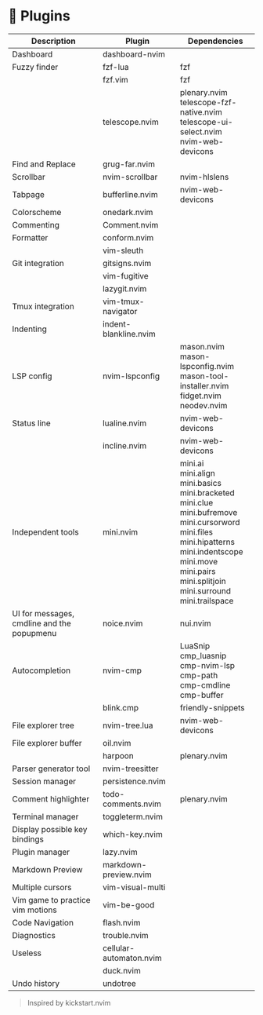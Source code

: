 # 🚀 Plugins

| Description                                | Plugin                  | Dependencies                                                                                                                                                                                                                                   |
|--------------------------------------------|-------------------------|------------------------------------------------------------------------------------------------------------------------------------------------------------------------------------------------------------------------------------------------|
| Dashboard                                  | dashboard-nvim          |                                                                                                                                                                                                                                                |
| Fuzzy finder                               | fzf-lua                 | fzf                                                                                                                                                                                                                                            |
|                                            | fzf.vim                 | fzf                                                                                                                                                                                                                                            |
|                                            | telescope.nvim          | plenary.nvim<br>telescope-fzf-native.nvim<br>telescope-ui-select.nvim<br>nvim-web-devicons                                                                                                                                                     |
| Find and Replace                           | grug-far.nvim           |                                                                                                                                                                                                                                                |
| Scrollbar                                  | nvim-scrollbar          | nvim-hlslens                                                                                                                                                                                                                                   |
| Tabpage                                    | bufferline.nvim         | nvim-web-devicons                                                                                                                                                                                                                              |
| Colorscheme                                | onedark.nvim            |                                                                                                                                                                                                                                                |
| Commenting                                 | Comment.nvim            |                                                                                                                                                                                                                                                |
| Formatter                                  | conform.nvim            |                                                                                                                                                                                                                                                |
|                                            | vim-sleuth              |                                                                                                                                                                                                                                                |
| Git integration                            | gitsigns.nvim           |                                                                                                                                                                                                                                                |
|                                            | vim-fugitive            |                                                                                                                                                                                                                                                |
|                                            | lazygit.nvim            |                                                                                                                                                                                                                                                |
| Tmux integration                           | vim-tmux-navigator      |                                                                                                                                                                                                                                                |
| Indenting                                  | indent-blankline.nvim   |                                                                                                                                                                                                                                                |
| LSP config                                 | nvim-lspconfig          | mason.nvim<br>mason-lspconfig.nvim<br>mason-tool-installer.nvim<br>fidget.nvim<br>neodev.nvim                                                                                                                                                  |
| Status line                                | lualine.nvim            | nvim-web-devicons                                                                                                                                                                                                                              |
|                                            | incline.nvim            | nvim-web-devicons                                                                                                                                                                                                                              |
| Independent tools                          | mini.nvim               | mini.ai<br>mini.align<br>mini.basics<br>mini.bracketed<br>mini.clue<br>mini.bufremove<br>mini.cursorword<br>mini.files<br>mini.hipatterns<br>mini.indentscope<br>mini.move<br>mini.pairs<br>mini.splitjoin<br>mini.surround<br>mini.trailspace |
| UI for messages, cmdline and the popupmenu | noice.nvim              | nui.nvim                                                                                                                                                                                                                                       |
| Autocompletion                             | nvim-cmp                | LuaSnip<br>cmp_luasnip<br>cmp-nvim-lsp<br>cmp-path<br>cmp-cmdline<br>cmp-buffer                                                                                                                                                                |
|                                            | blink.cmp               | friendly-snippets                                                                                                                                                                                                                              |
| File explorer tree                         | nvim-tree.lua           | nvim-web-devicons                                                                                                                                                                                                                              |
| File explorer buffer                       | oil.nvim                |                                                                                                                                                                                                                                                |
|                                            | harpoon                 | plenary.nvim                                                                                                                                                                                                                                   |
| Parser generator tool                      | nvim-treesitter         |                                                                                                                                                                                                                                                |
| Session manager                            | persistence.nvim        |                                                                                                                                                                                                                                                |
| Comment highlighter                        | todo-comments.nvim      | plenary.nvim                                                                                                                                                                                                                                   |
| Terminal manager                           | toggleterm.nvim         |                                                                                                                                                                                                                                                |
| Display possible key bindings              | which-key.nvim          |                                                                                                                                                                                                                                                |
| Plugin manager                             | lazy.nvim               |                                                                                                                                                                                                                                                |
| Markdown Preview                           | markdown-preview.nvim   |                                                                                                                                                                                                                                                |
| Multiple cursors                           | vim-visual-multi        |                                                                                                                                                                                                                                                |
| Vim game to practice vim motions           | vim-be-good             |                                                                                                                                                                                                                                                |
| Code Navigation                            | flash.nvim              |                                                                                                                                                                                                                                                |
| Diagnostics                                | trouble.nvim            |                                                                                                                                                                                                                                                |
| Useless                                    | cellular-automaton.nvim |                                                                                                                                                                                                                                                |
|                                            | duck.nvim               |                                                                                                                                                                                                                                                |
| Undo history                               | undotree                |                                                                                                                                                                                                                                                |

> Inspired by kickstart.nvim
